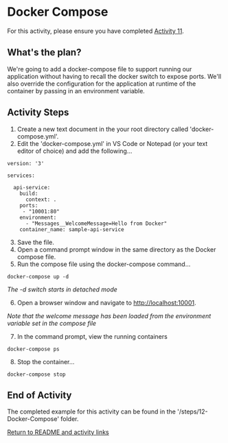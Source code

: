 
# Docker Compose

For this activity, please ensure you have completed [Activity 11](11-ProductionDockerfile.md).

## What's the plan?

We're going to add a docker-compose file to support running our application without having to recall the docker switch to expose ports. We'll also override the configuration for the application at runtime of the container by passing in an environment variable.

## Activity Steps

1. Create a new text document in the your root directory called 'docker-compose.yml'.
2. Edit the 'docker-compose.yml' in VS Code or Notepad (or your text editor of choice) and add the following...

```
version: '3'

services:

  api-service:
    build:
      context: .
    ports:
     - "10001:80"
    environment:
      - "Messages__WelcomeMessage=Hello from Docker"
    container_name: sample-api-service
```

3. Save the file.
4. Open a command prompt window in the same directory as the Docker compose file.
5. Run the compose file using the docker-compose command...


```
docker-compose up -d
```
*The -d switch starts in detached mode*

6. Open a browser window and navigate to [http://localhost:10001](http://localhost:10001/).

*Note that the welcome message has been loaded from the environment variable set in the compose file*

7. In the command prompt, view the running containers

```
docker-compose ps
```

8. Stop the container...

```
docker-compose stop
```

## End of Activity

The completed example for this activity can be found in the '/steps/12-Docker-Compose' folder.

[Return to README and activity links](../README.md)